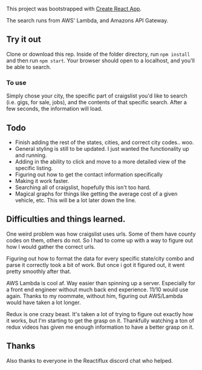 This project was bootstrapped with [Create React App](https://github.com/facebookincubator/create-react-app).

The search runs from AWS' Lambda, and Amazons API Gateway.

## Try it out

Clone or download this rep. Inside of the folder directory, run `npm install` and then run `npm start`. Your browser should open to a localhost, and you'll be able to search.

### To use

Simply chose your city, the specific part of craigslist you'd like to search (i.e. gigs, for sale, jobs), and the contents of that specific search.
After a few seconds, the information will load.

## Todo

- Finish adding the rest of the states, cities, and correct city codes.. woo.
- General styling is still to be updated. I just wanted the functionality up and running.
- Adding in the ability to click and move to a more detailed view of the specific listing.
- Figuring out how to get the contact information specifically
- Making it work faster.
- Searching all of craigslist, hopefully this isn't too hard.
- Magical graphs for things like getting the average cost of a given vehicle, etc. This will be a lot later down the line. 

## Difficulties and things learned.

One weird problem was how craigslist uses urls. Some of them have county codes on them, others do not. So I had to come up with a way to figure out how I would gather the correct urls.

Figuring out how to format the data for every specific state/city combo and parse it correctly took a bit of work. But once i got it figured out, it went pretty smoothly after that.

AWS Lambda is cool af. Way easier than spinning up a server. Especially for a front end engineer without much back end experience. 11/10 would use again. Thanks to my roommate, without him, figuring out AWS/Lambda would have taken a lot longer.

Redux is one crazy beast. It's taken a lot of trying to figure out exactly how it works, but I'm starting to get the grasp on it. Thankfully watching a ton of redux videos has given me enough information to have a better grasp on it.

## Thanks
Also thanks to everyone in the Reactiflux discord chat who helped.